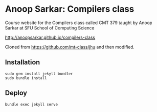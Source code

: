 # Anoop Sarkar: Compilers class

Course website for the Compilers class called CMT 379 taught by Anoop Sarkar at SFU School of Computing Science

http://anoopsarkar.github.io/compilers-class

Cloned from https://github.com/mt-class/jhu and then modified.

## Installation

    sudo gem install jekyll bundler
    sudo bundle install

## Deploy

    bundle exec jekyll serve
